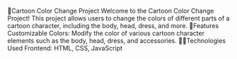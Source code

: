 🥳Cartoon Color Change Project
Welcome to the Cartoon Color Change Project! This project allows users to change the colors of different parts of a cartoon character, including the body, head, dress, and more.
🧾Features
Customizable Colors: Modify the color of various cartoon character elements such as the body, head, dress, and accessories.
🧑‍💻Technologies Used
Frontend: HTML, CSS, JavaScript

